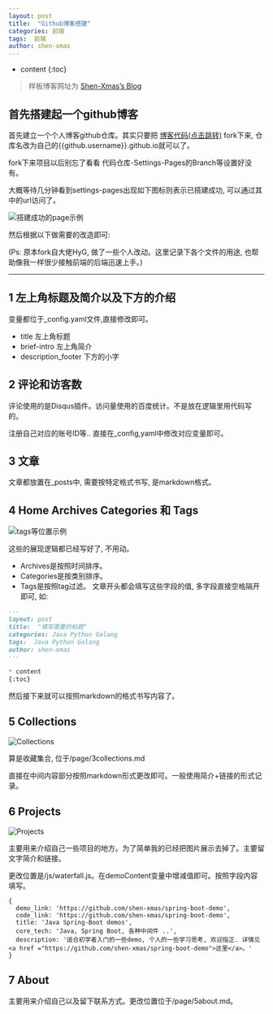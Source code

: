 ```yaml
---
layout: post
title:  "Github博客搭建"
categories: 前端
tags:  前端
author: shen-xmas
---
```


* content
{:toc}


> 样板博客网址为 [Shen-Xmas’s Blog](https://shen-xmas.github.io/)

## 首先搭建起一个github博客

首先建立一个个人博客github仓库。其实只要把 [博客代码(点击跳转)](https://github.com/shen-xmas/shen-xmas.github.io/) fork下来, 仓库名改为自己的{{github.username}}.github.io就可以了。

fork下来项目以后别忘了看看 代码仓库-Settings-Pages的Branch等设置好没有。

大概等待几分钟看到settings-pages出现如下图标则表示已搭建成功, 可以通过其中的url访问了。

![搭建成功的page示例](https://s3.uuu.ovh/imgs/2022/11/24/861297a7040b780f.png)

然后根据以下做需要的改造即可:

(Ps: 原本fork自大佬HyG, 做了一些个人改动。这里记录下各个文件的用途, 也帮助像我一样很少接触前端的后端迅速上手。)

---



## 1 左上角标题及简介以及下方的介绍

变量都位于_config.yaml文件,直接修改即可。
- title 左上角标题
- brief-intro 左上角简介
- description_footer 下方的小字

## 2 评论和访客数

评论使用的是Disqus插件。访问量使用的百度统计。不是放在逻辑里用代码写的。

注册自己对应的账号ID等.. 直接在_config,yaml中修改对应变量即可。

## 3 文章

文章都放置在_posts中, 需要按特定格式书写, 是markdown格式。

## 4 Home Archives Categories 和 Tags

![tags等位置示例](https://s3.uuu.ovh/imgs/2022/11/24/139d0bfa6e825599.png)

这些的展现逻辑都已经写好了, 不用动。
- Archives是按照时间排序。
- Categories是按类别排序。
- Tags是按照tag过滤。
文章开头都会填写这些字段的值, 多字段直接空格隔开即可, 如:

```markdown
---
layout: post
title:  "填写需要的标题"
categories: Java Python Golang
tags:  Java Python Golang
author: shen-xmas
---

* content
{:toc}
```

然后接下来就可以按照markdown的格式书写内容了。

## 5 Collections

![Collections](https://s3.uuu.ovh/imgs/2022/11/24/140a871affd7855b.png)

算是收藏集合, 位于/page/3collections.md

直接在中间内容部分按照markdown形式更改即可。一般使用简介+链接的形式记录。

## 6 Projects

![Projects](https://s3.uuu.ovh/imgs/2022/11/24/b75a0c5c84040aff.png)

主要用来介绍自己一些项目的地方。为了简单我的已经把图片展示去掉了。主要留文字简介和链接。

更改位置是/js/waterfall.js。在demoContent变量中增减值即可。按照字段内容填写。
```
{
  demo_link: 'https://github.com/shen-xmas/spring-boot-demo',
  code_link: 'https://github.com/shen-xmas/spring-boot-demo',
  title: 'Java Spring-Boot demos',
  core_tech: 'Java, Spring Boot, 各种中间件 ..',
  description: '适合初学者入门的一些demo, 个人的一些学习思考, 欢迎指正. 详情见 <a href ="https://github.com/shen-xmas/spring-boot-demo">这里</a>。'
}
```

## 7 About

主要用来介绍自己以及留下联系方式。更改位置位于/page/5about.md。